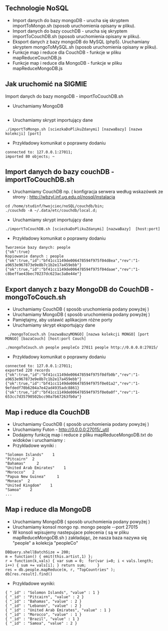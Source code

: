 ## Technologie NoSQL

* Import danych do bazy mongoDB - urucha się skryptem importToMongo.sh (sposob uruchomienia opisany w pliku).
* Import danych do bazy couchDB - urucha się skryptem importToCouchDB.sh (sposob uruchomienia opisany w pliku).
* Eksport danych z bazy mongoDB do MySQL (php5). Uruchamiany skryptem mongoToMySQL.sh (sposob uruchomienia opisany w pliku).
* Funkcje map i reduce dla CouchDB - funkcje w pliku mapReduceCouchDB.js
* Funkcje map i reduce dla MongoDB - funkcje w pliku mapReduceMongoDB.js
                                
## Jak uruchomić na SIGMIE
Import danych do bazy mongoDB - importToCouchDB.sh

* Uruchamiamy MongoDB
~~~ mongod --dbpath=$HOME/.data/var/lib/mongodb --port=27015 
~~~

* Uruchamiamy skrypt importujący dane
~~~ 
./importToMongo.sh [sciezkaDoPlikuZdanymi] [nazwaBazy] [nazwa kolekcji] [port]
~~~

* Przykładowy komunikat o poprawny dodaniu
~~~ 
connected to: 127.0.0.1:27011;
imported 80 objects; ~
~~~

## Import danych do bazy couchDB - importToCouchDB.sh
* Uruchamiamy CouchDB np. ( konfigracja serwera według wskazówek ze strony : http://wbzyl.inf.ug.edu.pl/nosql/instalacja
~~~ 
cd /home/studinf/hwojciec/noSQL/couchdb/bin;
./couchdb -A ~/.data/etc/couchdb/local.d;
~~~

* Uruchamiamy skrypt importujący dane
~~~
./importToCouchDB.sh [sciezkaDoPlikuZdanymi] [nazwaBazy]  [host:port]
~~~

* Przykładowy komunikat o poprawny dodaniu
~~~
Tworzenie bazy danych: people
{"ok":true}
Kopiowanie danych : people
{"ok":true,"id":"bf41cc1149de006478594f975f04d8ea","rev":"1-a9653e967873e9e8b7c1b2e17a459ebb"}
{"ok":true,"id":"bf41cc1149de006478594f975f04daae","rev":"1-c8beffae43bec70237dc623ac3a8e44e"}
~~~

## Export danych z bazy MongoDB do CouchDB - mongoToCouch.sh
* Uruchamiamy CouchDB ( sposób uruchomienia podany powyżej )
* Uruchamiamy MongoDB ( sposób uruchomienia podany powyżej )
* Pamiętajmy, aby ustawić aplikacjom różne porty
* Uruchamiamy skrypt eksportujący dane

~~~
 ./mongoToCouch.sh [nazwaBazyMONGO] [nazwa kolekcji MONGO] [port MONGO] [bazaCouch] [host:port Couch]
~~~
~~~
./mongoToCouch.sh people peopleCo 27011 people http://0.0.0.0:27015/
~~~

* Przykładowy komunikat o poprawny dodaniu
~~~
connected to: 127.0.0.1:27011;
exported 220 records
{"ok":true,"id":"bf41cc1149de006478594f975f0dfb0b","rev":"1-a9653e967873e9e8b7c1b2e17a459ebb"}
{"ok":true,"id":"bf41cc1149de006478594f975f0e01a2","rev":"1-9efdedf70b6204a7e42ad4935adc8861}
{"ok":true,"id":"bf41cc1149de006478594f975f0e0a0f","rev":"1-653cc7d35790502bcc90a7b67263fb0a"}
~~~

## Map i reduce dla CouchDB
* Uruchamiamy CouchDB ( sposób uruchomienia podany powyżej )
* Uruchamiamy Futon - http://0.0.0.0:27015/_util
* Dodajemy funkcję map i reduce z pliku mapReduceMongoDB.txt do widoków i uruchamiamy :
* Przykładowe wyniki :
~~~
"Solomon Islands"    1
"Pitcairn"  2
"Bahamas"     2
"United Arab Emirates"    1
"Morocco"   2
"Papua New Guinea"     1
"Monaco"  2
"United Kingdom"    1
"Samoa"    2
...
~~~


## Map i reduce dla MongoDB
* Uruchamiamy MongoDB ( sposób uruchomienia podany powyżej )
* Uruchamiamy konsol mongo np.  mongo people --port 27015
* W konsoli wpisujemy nastepujace polecenia ( są w pliku mapReduceMongoDB.sh ) zakładając, że nasza baza nazywa się "people" a kolekcja "peopleCo"

~~~
DBQuery.shellBatchSize = 200;
m = function() { emit(this.artist,1) };
r = function(k,vals) { var sum = 0;  for(var i=0; i < vals.length; i++) { sum += vals[i]; } return sum;     }
res = db.people.mapReduce(m, r, "TopCountries" );
db[res.result].find()
~~~

* Przykładowe wyniki:

~~~
{ "_id" : "Solomon Islands", "value" : 1 }
{ "_id" : "Pitcairn", "value" : 2 }
{ "_id" : "Bahamas", "value" : 2 }
{ "_id" : "Lebanon", "value" : 2 }
{ "_id" : "United Arab Emirates", "value" : 1 }
{ "_id" : "Morocco", "value" : 1 }
{ "_id" : "Brazil", "value" : 1 }
{ "_id" : "Samoa", "value" : 2 }
~~~